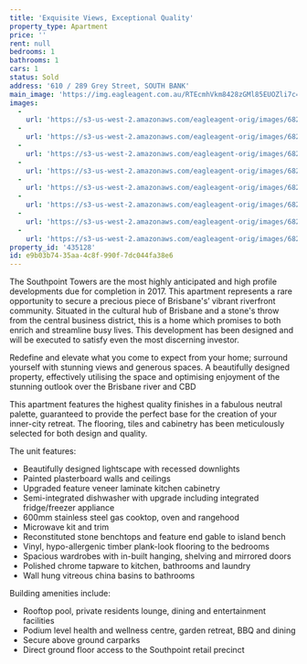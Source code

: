 ```yaml
---
title: 'Exquisite Views, Exceptional Quality'
property_type: Apartment
price: ''
rent: null
bedrooms: 1
bathrooms: 1
cars: 1
status: Sold
address: '610 / 289 Grey Street, SOUTH BANK'
main_image: 'https://img.eagleagent.com.au/RTEcmhVkm8428zGMl85EUOZli7c=/1280x854/smart/https://s3-us-west-2.amazonaws.com/eagleagent-orig/images/6820755/125465690-image-M.jpg'
images:
  -
    url: 'https://s3-us-west-2.amazonaws.com/eagleagent-orig/images/6820762/125465690-image-G.jpg'
  -
    url: 'https://s3-us-west-2.amazonaws.com/eagleagent-orig/images/6820761/125465690-image-F.jpg'
  -
    url: 'https://s3-us-west-2.amazonaws.com/eagleagent-orig/images/6820760/125465690-image-E.jpg'
  -
    url: 'https://s3-us-west-2.amazonaws.com/eagleagent-orig/images/6820759/125465690-image-D.jpg'
  -
    url: 'https://s3-us-west-2.amazonaws.com/eagleagent-orig/images/6820758/125465690-image-C.jpg'
  -
    url: 'https://s3-us-west-2.amazonaws.com/eagleagent-orig/images/6820757/125465690-image-B.jpg'
  -
    url: 'https://s3-us-west-2.amazonaws.com/eagleagent-orig/images/6820756/125465690-image-A.jpg'
  -
    url: 'https://s3-us-west-2.amazonaws.com/eagleagent-orig/images/6820755/125465690-image-M.jpg'
property_id: '435128'
id: e9b03b74-35aa-4c8f-990f-7dc044fa38e6
---
```

The Southpoint Towers are the most highly anticipated and high profile developments due for completion in 2017. This apartment represents a rare opportunity to secure a precious piece of Brisbane's’ vibrant riverfront community. Situated in the cultural hub of Brisbane and a stone's throw from the central business district, this is a home which promises to both enrich and streamline busy lives. This development has been designed and will be executed to satisfy even the most discerning investor.

Redefine and elevate what you come to expect from your home; surround yourself with stunning views and generous spaces. A beautifully designed property, effectively utilising the space and optimising enjoyment of the stunning outlook over the Brisbane river and CBD

This apartment features the highest quality finishes in a fabulous neutral palette, guaranteed to provide the perfect base for the creation of your inner-city retreat. The flooring, tiles and cabinetry has been meticulously selected for both design and quality.

The unit features:
*  Beautifully designed lightscape with recessed downlights
*  Painted plasterboard walls and ceilings
*  Upgraded feature veneer laminate kitchen cabinetry
*  Semi-integrated dishwasher with upgrade including integrated fridge/freezer appliance
*  600mm stainless steel gas cooktop, oven and rangehood
*  Microwave kit and trim
*  Reconstituted stone benchtops and feature end gable to island bench
*  Vinyl, hypo-allergenic timber plank-look flooring to the bedrooms
*  Spacious wardrobes with in-built hanging, shelving and mirrored doors
*  Polished chrome tapware to kitchen, bathrooms and laundry
*  Wall hung vitreous china basins to bathrooms

Building amenities include:
*  Rooftop pool, private residents lounge, dining and entertainment facilities
*  Podium level health and wellness centre, garden retreat, BBQ and dining
*  Secure above ground carparks
*  Direct ground floor access to the Southpoint retail precinct
